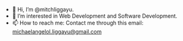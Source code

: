 - 👋 Hi, I’m @mitchliggayu.
- 👀 I’m interested in Web Development and Software Development.
- 📫 How to reach me: Contact me through this email: michaelangelol.liggayu@gmail.com

<!---
mitchliggayu/mitchliggayu is a ✨ special ✨ repository because its `README.md` (this file) appears on your GitHub profile.
You can click the Preview link to take a look at your changes.
--->
